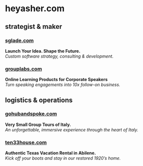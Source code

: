# heyasher.com

## strategist & maker

### [sglade.com](https://sglade.com)
**Launch Your Idea. Shape the Future.**<br />
*Custom software strategy, consulting & development.*

### [grouplabs.com](https://grouplabs.com)
**Online Learning Products for Corporate Speakers**<br />
*Turn speaking engagements into 10x follow-on business.*

## logistics & operations

### [gohubandspoke.com](https://gohubandspoke.com)
**Very Small Group Tours of Italy.**<br />
*An unforgettable, immersive experience through the heart of Italy.*

### [ten33house.com](https://ten33house.com)
**Authentic Texas Vacation Rental in Abilene.**<br />
*Kick off your boots and stay in our restored 1920’s home.*
